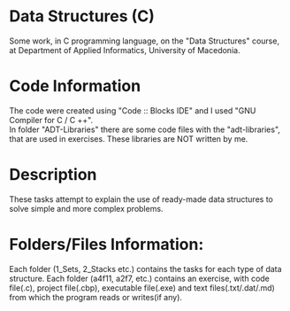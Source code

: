 # Data Structures (C)

Some work, in C programming language, on the "Data Structures" course,
at Department of Applied Informatics, University of Macedonia.

# Code Information

The code were created using "Code :: Blocks IDE" and I used "GNU Compiler for C / C ++".                 
In folder "ADT-Libraries" there are some code files with the "adt-libraries", that are used in exercises.
These libraries are NOT written by me.

# Description

These tasks attempt to explain the use of ready-made data structures to solve simple and more complex problems.

# Folders/Files Information:

Each folder (1_Sets, 2_Stacks etc.) contains the tasks for each type of data structure.
Each folder (a4f11, a2f7, etc.) contains an exercise, with code file(.c), project file(.cbp), executable file(.exe)
and text files(.txt/.dat/.md) from which the program reads or writes(if any).
